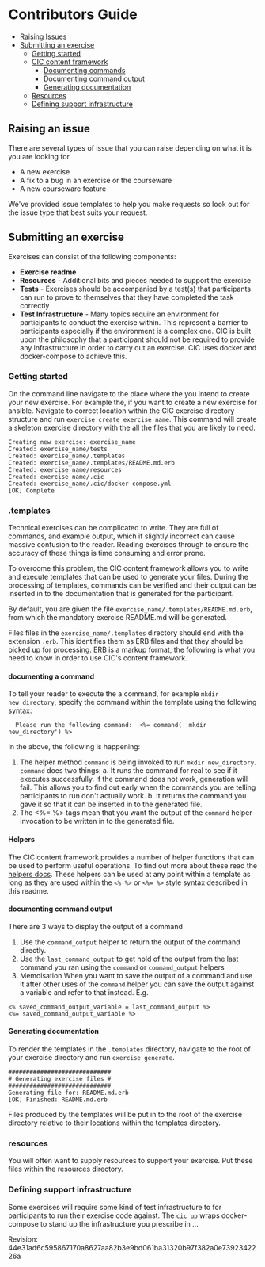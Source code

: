 

# Contributors Guide
- [Raising Issues](#raising-an-issue)
- [Submitting an exercise](#submitting-an-exercise)
  - [Getting started](#getting-started)
  - [CIC content framework](#.templates)
    - [Documenting commands](#documenting-a-command)
    - [Documenting command output](#documenting-command-output)
    - [Generating documentation](#generating-documentation)
  - [Resources](#resources)
  - [Defining support infrastructure](#defining-support-infrastructure)

## Raising an issue
There are several types of issue that you can raise depending on what it is you are looking for.
- A new exercise
- A fix to a bug in an exercise or the courseware
- A new courseware feature

We've provided issue templates to help you make requests so look out for the issue type that best suits your request.

## Submitting an exercise
Exercises can consist of the following components:
- **Exercise readme**
- **Resources** - Additional bits and pieces needed to support the exercise
- **Tests** - Exercises should be accompanied by a test(s) that participants can run to prove to themselves that they have completed the task correctly
- **Test Infrastructure** - Many topics require an environment for participants to conduct the exercise within. This represent a barrier to participants especially if the environment is a complex one. CIC is built upon the philosophy that a participant should not be required to provide any infrastructure in order to carry out an exercise. CIC uses docker and docker-compose to achieve this.




### Getting started
On the command line navigate to the place where the you intend to create your new exercise. For example the, if you want to create a new exercise for ansible. Navigate to correct location within the CIC exercise directory structure and run `exercise create exercise_name`. This command will create a skeleton exercise directory with the all the files that you are likely to need.
```
Creating new exercise: exercise_name
Created: exercise_name/tests
Created: exercise_name/.templates
Created: exercise_name/.templates/README.md.erb
Created: exercise_name/resources
Created: exercise_name/.cic
Created: exercise_name/.cic/docker-compose.yml
[OK] Complete

```


### .templates
Technical exercises can be complicated to write. They are full of commands, and example output, which if slightly incorrect can cause massive confusion to the reader. Reading exercises through to ensure the accuracy of these things is time consuming and error prone.

To overcome this problem, the CIC content framework allows you to write and execute templates that can be used to generate your files. During the processing of templates, commands can be verified and their output can be inserted in to the documentation that is generated for the participant.

By default, you are given the file `exercise_name/.templates/README.md.erb`, from which the mandatory exercise README.md will be generated.

Files files in the `exercise_name/.templates` directory should end with the extension `.erb`. This identifies them as ERB files and that they should be picked up for processing. ERB is a markup format, the following is what you need to know in order to use CIC's content framework.

#### documenting a command

To tell your reader to execute the a command, for example `mkdir new_directory`, specify the command within the template using the following syntax:
```ERB
  Please run the following command:  <%= command( 'mkdir new_directory') %>
```
In the above, the following is happening:
1. The helper method `command` is being invoked to run `mkdir new_directory`. `command` does two things:
  a. It runs the command for real to see if it executes successfully. If the command does not work, generation will fail. This allows you to find out early when the commands you are telling participants to run don't actually work.
  b. It returns the command you gave it so that it can be inserted in to the generated file.
2. The  <%= %> tags mean that you want the output of the `command` helper invocation to be written in to the generated file.

#### Helpers
The CIC content framework provides a number of helper functions that can be used to perform useful operations. To find out more about these read the [helpers docs](). These helpers can be used at any point within a template as long as they are used within the `<% %>` or `<%= %>` style syntax described in this readme.

#### documenting command output
There are 3 ways to display the output of a command
1. Use the `command_output` helper to return the output of the command directly.
2. Use the `last_command_output` to get hold of the output from the last command you ran using the `command` or `command_output` helpers
3. Memoisation
When you want to save the output of a command and use it after other uses of the `command` helper you can save the output against a variable and refer to that instead.
E.g.
```ERB
<% saved_command_output_variable = last_command_output %>
<%= saved_command_output_variable %>

```
#### Generating documentation

To render the templates in the `.templates` directory, navigate to the root of your exercise directory and run `exercise generate`.
```
#############################
# Generating exercise files #
#############################
Generating file for: README.md.erb
[OK] Finished: README.md.erb

```

Files produced by the templates will be put in to the root of the exercise directory relative to their locations within the templates directory.

### resources
You will often want to supply resources to support your exercise. Put these files within the resources directory.

### Defining support infrastructure
Some exercises will require some kind of test infrastructure to for participants to run their exercise code against. The `cic up` wraps docker-compose to stand up the infrastructure you prescribe in ...



  

Revision: 44e31ad6c595867170a8627aa82b3e9bd061ba31320b97f382a0e7392342226a